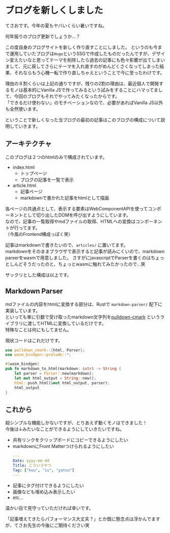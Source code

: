 # ブログを新しくしました

てさおです。今年の夏もヤバいくらい暑いですね。

何年振りのブログ更新でしょうか...？

この度自身のブログサイトを新しく作り直すことにしました。
というのも今まで運用していたブログは`Hugo`というSSGで作成したものだったんですが、デザイン変えたいなと思ってテーマを削除したら過去の記事にも色々影響が出てしまいまして、元に戻してさらにテーマを入れ直すのがめんどくさくなってしまった結果、それならもう心機一転で作り直しちゃえということで今に至ったわけです。

理由の８割くらいは上記の通りですが、残りの2割の理由は、最近個人で開発するモノは基本的にVanilla JSで作ってみるという試みをすることにハマってまして、今回のブログもそれでやってみたくなったからです。  
「できるだけ使わない」のモチベーションなので、必要があればVanilla JS以外も全然使います。

ということで新しくなった当ブログの最初の記事はこのブログの構成について説明していきます。

## アーキテクチャ

このブログは２つのhtmlのみで構成されています。

- index.html
  - トップページ
  - ブログの記事を一覧で表示
- article.html
  - 記事ページ
  - markdownで書かれた記事をhtmlとして描画

各ページの共通点として、表示する要素はWebComponentAPIを使ってコンポーネントとして切り出したDOMを呼び出すようにしています。  
なので、記事の一覧取得やmdファイルの取得、HTMLへの変換はコンポーネントが行ってます。  
（今風のFrontend構成っぽく笑）

記事はmarkdownで書きたいので、`articles/` に置いてます。  
markdownをそのままブラウザで表示すると記事が読みにくいので、markdown parserをwasmで用意しました。
さすがにjavascriptでParserを書くのはちょっとしんどそうだったのと、ちょっとwasmに触れてみたかったので...笑

ザックリとした構成は以上です。

## Markdown Parser

mdファイルの内容をhtmlに変換する部分は、Rustで `markdown-parser/` 配下に実装しています。  
といっても単に引数で受け取ったmarkdown文字列を[pulldown-cmark](https://github.com/pulldown-cmark/pulldown-cmark) というライブラリに渡してHTMLに変換しているだけです。  
特殊なことは何にもしてません。

現状コードはこれだけです。

```rust
use pulldown_cmark::{html, Parser};
use wasm_bindgen::prelude::*;

#[wasm_bindgen]
pub fn markdown_to_html(markdown: &str) -> String {
    let parser = Parser::new(markdown);
    let mut html_output = String::new();
    html::push_html(&mut html_output, parser);
    html_output
}
```

## これから

超シンプルな機能しかないですが、とりあえず動くモノはできました！  
今後は↓みたいなことができるようにしていきたいですね。
- 共有リンクをクリップボードにコピーできるようにしたい
- markdownにFront Matterつけられるようにしたい
  ```yaml
  ---
  Date: yyyy-mm-dd
  Title: こういうやつ
  Tag: ["kou", "iu", "yatsu"]
  ---
  ```
- 記事にタグ付けできるようにしたい
- 画像なども埋め込み表示したい
- etc...

温かい目で見守っていただければ幸いです。

「記事増えてきたらパフォーマンス大丈夫？」とか既に懸念点は浮かんでますが、てさお先生の今後にご期待ください笑
